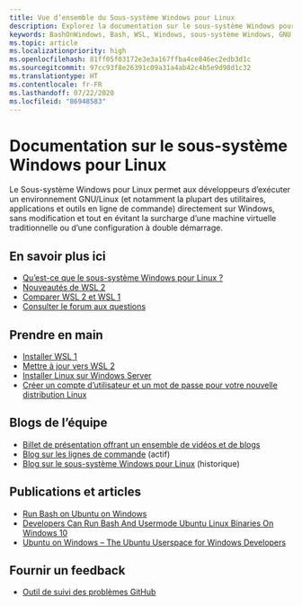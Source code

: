 ```yaml
---
title: Vue d’ensemble du Sous-système Windows pour Linux
description: Explorez la documentation sur le sous-système Windows pour Linux.
keywords: BashOnWindows, Bash, WSL, Windows, sous-système Windows, GNU, Linux
ms.topic: article
ms.localizationpriority: high
ms.openlocfilehash: 81ff05f03172e3e3a167ffba4ce846ec2edb3d1c
ms.sourcegitcommit: 97cc93f8e26391c09a31a4ab42c4b5e9d98d1c32
ms.translationtype: HT
ms.contentlocale: fr-FR
ms.lasthandoff: 07/22/2020
ms.locfileid: "86948583"
---
```

# <a name="windows-subsystem-for-linux-documentation"></a>Documentation sur le sous-système Windows pour Linux

Le Sous-système Windows pour Linux permet aux développeurs d’exécuter un environnement GNU/Linux (et notamment la plupart des utilitaires, applications et outils en ligne de commande) directement sur Windows, sans modification et tout en évitant la surcharge d’une machine virtuelle traditionnelle ou d’une configuration à double démarrage.

## <a name="learn-more-here"></a>En savoir plus ici

* [Qu’est-ce que le sous-système Windows pour Linux ?](about.md)
* [Nouveautés de WSL 2](wsl2-index.md)
* [Comparer WSL 2 et WSL 1](compare-versions.md)
* [Consulter le forum aux questions](faq.md)

## <a name="get-started"></a>Prendre en main

* [Installer WSL 1](install-win10.md)
* [Mettre à jour vers WSL 2](install-win10.md#update-to-wsl-2)
* [Installer Linux sur Windows Server](install-on-server.md)
* [Créer un compte d’utilisateur et un mot de passe pour votre nouvelle distribution Linux](user-support.md)

## <a name="team-blogs"></a>Blogs de l’équipe

* [Billet de présentation offrant un ensemble de vidéos et de blogs](https://blogs.msdn.microsoft.com/commandline/learn-about-windows-console-and-windows-subsystem-for-linux-wsl/)
* [Blog sur les lignes de commande](https://blogs.msdn.microsoft.com/commandline/) (actif)
* [Blog sur le sous-système Windows pour Linux](https://blogs.msdn.microsoft.com/wsl/) (historique)

## <a name="posts-and-articles"></a>Publications et articles

* [Run Bash on Ubuntu on Windows](https://blogs.windows.com/buildingapps/2016/03/30/run-bash-on-ubuntu-on-windows/)
* [Developers Can Run Bash And Usermode Ubuntu Linux Binaries On Windows 10](https://www.hanselman.com/blog/DevelopersCanRunBashShellAndUsermodeUbuntuLinuxBinariesOnWindows10.aspx)
* [Ubuntu on Windows – The Ubuntu Userspace for Windows Developers](https://insights.ubuntu.com/2016/03/30/ubuntu-on-windows-the-ubuntu-userspace-for-windows-developers/)

## <a name="provide-feedback"></a>Fournir un feedback

* [Outil de suivi des problèmes GitHub](https://github.com/Microsoft/BashOnWindows/issues)
